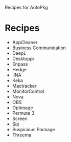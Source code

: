 Recipes for AutoPkg

# Recipes
- AppCleaner
- Business Communication
- DeepL
- Desktoppr
- Enpass
- Hedge
- IINA
- Keka
- Mactracker
- MonitorControl
- Nova
- OBS
- Optimage
- Permute 3
- Screen
- Sip
- Suspicious Package
- Threema